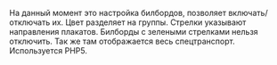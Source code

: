 На данный момент это настройка билбордов, позволяет включать/отключать их. Цвет разделяет на группы. Стрелки указывают направления плакатов. Билборды с зелеными стрелками нельзя отключить. Так же там отображается весь спецтранспорт. Используется PHP5.
